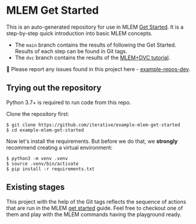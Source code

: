 # MLEM Get Started

This is an auto-generated repository for use in MLEM
[Get Started](https://mlem.ai/doc/get-started). It is a step-by-step quick
introduction into basic MLEM concepts.

- The `main` branch contains the results of following the Get Started. Results
  of each step can be found in Git tags.
- The `dvc` branch contains the results of the
  [MLEM+DVC tutorial](https://mlem.ai/doc/user-guide/dvc).

🐛 Please report any issues found in this project here -
[example-repos-dev](https://github.com/iterative/example-repos-dev).

## Trying out the repository

Python 3.7+ is required to run code from this repo.

Clone the repository first:

```console
$ git clone https://github.com/iterative/example-mlem-get-started
$ cd example-mlem-get-started
```

Now let's install the requirements. But before we do that, we **strongly**
recommend creating a virtual environment:

```console
$ python3 -m venv .venv
$ source .venv/bin/activate
$ pip install -r requirements.txt
```

## Existing stages

This project with the help of the Git tags reflects the sequence of actions that
are run in the MLEM [get started](https://mlem.ai/doc/get-started) guide. Feel
free to checkout one of them and play with the MLEM commands having the
playground ready.
